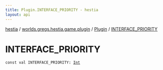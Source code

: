 ```yaml
---
title: Plugin.INTERFACE_PRIORITY - hestia
layout: api
---
```


<div class='api-docs-breadcrumbs'><a href="../../index.html">hestia</a> / <a href="../index.html">worlds.gregs.hestia.game.plugin</a> / <a href="index.html">Plugin</a> / <a href="./-i-n-t-e-r-f-a-c-e_-p-r-i-o-r-i-t-y.html">INTERFACE_PRIORITY</a></div>

# INTERFACE_PRIORITY

<div class="signature"><code><span class="keyword">const</span> <span class="keyword">val </span><span class="identifier">INTERFACE_PRIORITY</span><span class="symbol">: </span><a href="https://kotlinlang.org/api/latest/jvm/stdlib/kotlin/-int/index.html"><span class="identifier">Int</span></a></code></div>
